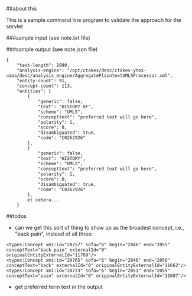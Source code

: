 ##about this

This is a sample command line program to validate the approach for the servlet

###sample input
(see note.txt file)

###sample output
(see note.json file)
```
{
    "text-length": 2090,
    "analysis-engine": "/opt/ctakes/desc/ctakes-ytex-uima/desc/analysis_engine/AggregatePlaintextUMLSProcessor.xml",
    "entity-count": 91,
    "concept-count": 113,
    "entities": [
        {
            "generic": false,
            "text": "HISTORY OF",
            "scheme": "UMLS",
            "concepttext": "preferred text will go here",
            "polarity": 1,
            "score": 0,
            "disambiguated": true,
            "code": "C0262926"
        },
        {
            "generic": false,
            "text": "HISTORY",
            "scheme": "UMLS",
            "concepttext": "preferred text will go here",
            "polarity": 1,
            "score": 0,
            "disambiguated": true,
            "code": "C0262926"
        },
        et cetera...
    }
```

##todos
- can we get this sort of thing to show up as the broadest concept,
 i.e., "back pain", instead of all three:
 ```
<types:Concept xmi:id="20757" sofa="6" begin="2046" end="2055" conceptText="back pain" externalId="0" originalEntityExternalId="11709"/>
<types:Concept xmi:id="20765" sofa="6" begin="2046" end="2050" conceptText="back" externalId="0" originalEntityExternalId="11662"/>
<types:Concept xmi:id="20773" sofa="6" begin="2051" end="2055" conceptText="pain" externalId="0" originalEntityExternalId="11607"/>
 ```
 - get preferred term text in the output